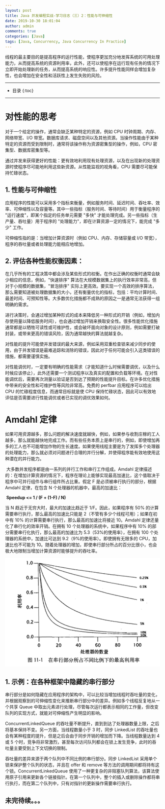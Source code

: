 ```yaml
---
layout: post
title: Java 并发编程实战-学习日志（三）2：性能与可伸缩性
date: 2019-10-30 18:01:04
author: admin
comments: true
categories: [Java]
tags: [Java, Concurrency, Java Concurrency In Practice]
---
```


线程的最主要目的是提高程序的运行性能，使程序更加充分地发挥系统的可用处理能力，从而提高系统的资源利用率，此外，还可以使程序在运行现有任务的情况下立即开始处理新的任务，从而提高系统的响应性。许多提升性能同样会增加复杂性，也会增加在安全性和活跃性上发生失败的风险。

<!-- more -->

---

* 目录
{:toc}
---

# 对性能的思考

对于一个给定的操作，通常会缺乏某种特定的资源，例如 CPU 时钟周期、内存、网络带宽、I/O 带宽。数据库请求、磁盘空间以及其他资源。当操作性能由于某种特定的资源而受到限制时，通常将该操作称为资源密集型的操作，例如，CPU 密集型、数据库密集型等。

通过并发来获得更好的性能：更有效地利用现有处理资源，以及在出现新的处理资源时使程序尽可能地利用这些新资源。从性能监视的视角看，CPU 需要尽可能保持忙碌状态。

## 1. 性能与可伸缩性

应用程序的性能可以采用多个指标来衡量，例如服务时间、延迟时间、吞吐率、效率、可伸缩性以及容量等。其中一些指标（服务时间、等待时间）用于衡量程序的 "运行速度"，即某个指定的任务单元需要 "多快" 才能处理完成。另一些指标（生产量、吞吐量）用于程序的 "处理能力"，即在计算资源一定的情况下，能完成 "多少" 工作。

可伸缩性指的是：当增加计算资源时（例如 CPU、内存、存储容量或 I/O 带宽），程序的吞吐量或者处理能力能相应地增加。

## 2. 评估各种性能权衡因素：

在几乎所有的工程决策中都会涉及某些形式的权衡。在作出正确的权衡时通常会缺少相应的信息，例如，"快速排序" 算法在大规模数据集上的执行效率非常高，但对于小规模的数据集，"冒泡排序" 实际上更高效。要实现一个高效的排序算法，那么需要知道被处理数据集的大小，还有衡量优化的指标，包括：平均计算时间、最差时间、可预知性等。大多数优化措施都不成熟的原因之一是通常无法获得一组明确的需求。

进行决策时，会通过增加某种形式的成本来降低另一种形式的开销（例如，增加内存使用量以降低服务时间），也会通过增加开销来换取安全性。很多性能优化措施通常都是以牺牲可读性或可维护性，或会破坏面向对象的设计原则，例如需要打破封装，或带来更高的错误风险，因为通常越快的算法就越复杂。

对性能的提升可能使并发错误的最大来源，例如采用双重检查锁来减少同步的使用，由于并发错误是最难追踪和消除的错误，因此对于任何可能会引入这类错误的措施，都需要谨慎实施。

对性能调优时，一定要有明确的性能需求（才能知道什么时候需要调优，以及什么时候应该停止），此外还需要一个测试程序以及真实的配置和负载等环境。在对性能调优后，需要再次测量以验证是否到达了预期的性能提升目标。在许多优化措施中带来的安全性和可维护性等风险非常高。免费的 perfbar 应用程序可以给出 CPU 的忙碌程度信息，而通常目标就是使 CPU 保持忙碌状态，因此可以有效地评估是否需要进行性能调优或者已实现的调优效果如何。



#  Amdahl 定律

如果可用资源越多，那么问题的解决速度就越快，例如，如果参与收割庄稼的工人越多，那么就能越快地完成工作。而有些任务本质上是串行的，例如，即使增加再多的工人也不可能增加作物的生长速度。如果使用线程主要是为了发挥多个处理器的处理能力，那么就必须对问题进行合理的并行分解，并使得程序能有效地使用这种潜在的并行能力。

​    大多数并发程序都是由一系列的并行工作和串行工作组成。Amdahl 定律描述的：在增加计算资源的情况下，程序在理论上能够实现最高加速比，这个值取决于程序中可并行组件与串行组件所占比重。假定 F 是必须被串行执行的部分，根据 Amdahl 定律，在包含 N 个处理器的机器中，最高的加速比：

​    **Speedup <= 1 /  (F + (1-F) / N)**

当 N 趋近于无穷大时，最大的加速比趋近于 1/F。因此，如果程序有 50% 的计算需要串行执行，那么最高的加速比只能是 2（不管有多少个线程可用）；如果在初中有 10% 的计算需要串行执行，那么最高的加速比将接近 10。Amdahl 定律还量化了串行化的效率开销。在拥有 10 个处理器的系统中，如果程序中有 10% 的部分需要串行化执行，那么最高的加速比为 5.3（53%的使用率），在拥有 100 个处理器的系统中，加速比可达到 9.2（9%的使用率）。即使拥有无限多的 CPU，加速比也不可能为 10。随着处理器的增加，即使串行部分所占的百分比很小，也会极大地限制当增加计算资源时能够提升的吞吐率。




[![](/images/posts/java-Amdahl.gif)](/images/posts/java-Amdahl.gif) 



## 1. 示例：在各种框架中隐藏的串行部分

串行部分是如何隐藏在应用程序的架构中，可以比较当增加线程时吞吐量的变化，并根据观察到的可伸缩性变化来推断串行部分中的差异。例如多个线程反复地从一个共享 Queue 中取出元素进行处理，尽管每次运行都表示相同的工作量，但改变队列的实现方式，就能对可伸缩性产生明显的影响。

ConcurrentLinkedQueue 的吞吐量不断提升，直到到达了处理器数量上限，之后将基本保持不变。另一方面，当线程数量小于 3 时，同步 LinkedList 的吞吐量也会有某种程度的提升，但是之后会由于同步开销的增加而下降。当线程数量达到 4 或 5 个时，竞争将非常激烈，甚至每次访问队列都会在锁上发生竞争，此时的吞吐量主要受到上下文切换的限制。

吞吐量的差异来源于两个队列中不同比例的串行部分。同步 LinkedList 采用单个锁来保护整个队列的状态，并且在 offer 和 remove 等方法的调用期间都将持有这个锁。ConcurrentLinkedQueue 使用了一种更复杂的非阻塞队列算法，该算法使用原子引用来更新各个链接指针。在第一个队列中，整个的插入或删除操作都将串行执行，而在第二个队列中，只有对指针的更新操作需要串行执行。







## 未完待续。。。